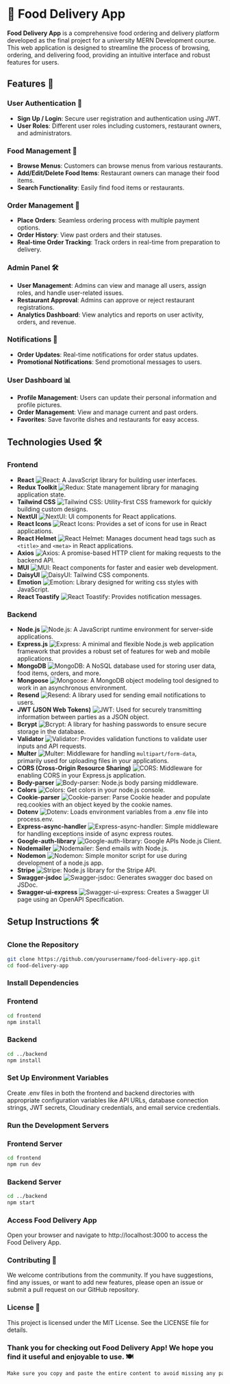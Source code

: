 # 🍕 Food Delivery App

**Food Delivery App** is a comprehensive food ordering and delivery platform developed as the final project for a university MERN Development course. This web application is designed to streamline the process of browsing, ordering, and delivering food, providing an intuitive interface and robust features for users.

## Features 🚀

### User Authentication 🔐
- **Sign Up / Login**: Secure user registration and authentication using JWT.
- **User Roles**: Different user roles including customers, restaurant owners, and administrators.

### Food Management 🍔
- **Browse Menus**: Customers can browse menus from various restaurants.
- **Add/Edit/Delete Food Items**: Restaurant owners can manage their food items.
- **Search Functionality**: Easily find food items or restaurants.

### Order Management 🛒
- **Place Orders**: Seamless ordering process with multiple payment options.
- **Order History**: View past orders and their statuses.
- **Real-time Order Tracking**: Track orders in real-time from preparation to delivery.

### Admin Panel 🛠️
- **User Management**: Admins can view and manage all users, assign roles, and handle user-related issues.
- **Restaurant Approval**: Admins can approve or reject restaurant registrations.
- **Analytics Dashboard**: View analytics and reports on user activity, orders, and revenue.

### Notifications 🔔
- **Order Updates**: Real-time notifications for order status updates.
- **Promotional Notifications**: Send promotional messages to users.

### User Dashboard 📊
- **Profile Management**: Users can update their personal information and profile pictures.
- **Order Management**: View and manage current and past orders.
- **Favorites**: Save favorite dishes and restaurants for easy access.

## Technologies Used 🛠️

### Frontend
- **React** ![React](https://img.shields.io/badge/-React-61DAFB?style=flat-square&logo=react&logoColor=white): A JavaScript library for building user interfaces.
- **Redux Toolkit** ![Redux](https://img.shields.io/badge/-Redux-764ABC?style=flat-square&logo=redux&logoColor=white): State management library for managing application state.
- **Tailwind CSS** ![Tailwind CSS](https://img.shields.io/badge/-Tailwind%20CSS-38B2AC?style=flat-square&logo=tailwind-css&logoColor=white): Utility-first CSS framework for quickly building custom designs.
- **NextUI** ![NextUI](https://img.shields.io/badge/-NextUI-000000?style=flat-square&logo=next.js&logoColor=white): UI components for React applications.
- **React Icons** ![React Icons](https://img.shields.io/badge/-React%20Icons-61DAFB?style=flat-square&logo=react&logoColor=white): Provides a set of icons for use in React applications.
- **React Helmet** ![React Helmet](https://img.shields.io/badge/-React%20Helmet-61DAFB?style=flat-square&logo=react&logoColor=white): Manages document head tags such as `<title>` and `<meta>` in React applications.
- **Axios** ![Axios](https://img.shields.io/badge/-Axios-5A29E4?style=flat-square&logo=axios&logoColor=white): A promise-based HTTP client for making requests to the backend API.
- **MUI** ![MUI](https://img.shields.io/badge/-MUI-007FFF?style=flat-square&logo=mui&logoColor=white): React components for faster and easier web development.
- **DaisyUI** ![DaisyUI](https://img.shields.io/badge/-DaisyUI-0088CC?style=flat-square&logo=daisyui&logoColor=white): Tailwind CSS components.
- **Emotion** ![Emotion](https://img.shields.io/badge/-Emotion-DB7093?style=flat-square&logo=emotion&logoColor=white): Library designed for writing css styles with JavaScript.
- **React Toastify** ![React Toastify](https://img.shields.io/badge/-React%20Toastify-FF5F6D?style=flat-square&logo=react&logoColor=white): Provides notification messages.

### Backend
- **Node.js** ![Node.js](https://img.shields.io/badge/-Node.js-339933?style=flat-square&logo=node.js&logoColor=white): A JavaScript runtime environment for server-side applications.
- **Express.js** ![Express](https://img.shields.io/badge/-Express.js-000000?style=flat-square&logo=express&logoColor=white): A minimal and flexible Node.js web application framework that provides a robust set of features for web and mobile applications.
- **MongoDB** ![MongoDB](https://img.shields.io/badge/-MongoDB-47A248?style=flat-square&logo=mongodb&logoColor=white): A NoSQL database used for storing user data, food items, orders, and more.
- **Mongoose** ![Mongoose](https://img.shields.io/badge/-Mongoose-47A248?style=flat-square&logo=mongodb&logoColor=white): A MongoDB object modeling tool designed to work in an asynchronous environment.
- **Resend** ![Resend](https://img.shields.io/badge/-Resend-FF6F61?style=flat-square&logo=resend&logoColor=white): A library used for sending email notifications to users.
- **JWT (JSON Web Tokens)** ![JWT](https://img.shields.io/badge/-JWT-000000?style=flat-square&logo=json-web-tokens&logoColor=white): Used for securely transmitting information between parties as a JSON object.
- **Bcrypt** ![Bcrypt](https://img.shields.io/badge/-Bcrypt-FFCA28?style=flat-square&logo=bcrypt&logoColor=white): A library for hashing passwords to ensure secure storage in the database.
- **Validator** ![Validator](https://img.shields.io/badge/-Validator-0052CC?style=flat-square&logo=validator&logoColor=white): Provides validation functions to validate user inputs and API requests.
- **Multer** ![Multer](https://img.shields.io/badge/-Multer-FF4B4B?style=flat-square&logo=multer&logoColor=white): Middleware for handling `multipart/form-data`, primarily used for uploading files in your applications.
- **CORS (Cross-Origin Resource Sharing)** ![CORS](https://img.shields.io/badge/-CORS-009688?style=flat-square&logo=cors&logoColor=white): Middleware for enabling CORS in your Express.js application.
- **Body-parser** ![Body-parser](https://img.shields.io/badge/-Body--parser-3C873A?style=flat-square&logo=body-parser&logoColor=white): Node.js body parsing middleware.
- **Colors** ![Colors](https://img.shields.io/badge/-Colors-FF5733?style=flat-square&logo=colors&logoColor=white): Get colors in your node.js console.
- **Cookie-parser** ![Cookie-parser](https://img.shields.io/badge/-Cookie--parser-F4B400?style=flat-square&logo=cookie-parser&logoColor=white): Parse Cookie header and populate req.cookies with an object keyed by the cookie names.
- **Dotenv** ![Dotenv](https://img.shields.io/badge/-Dotenv-ECD53F?style=flat-square&logo=dotenv&logoColor=white): Loads environment variables from a .env file into process.env.
- **Express-async-handler** ![Express-async-handler](https://img.shields.io/badge/-Express--async--handler-4CAF50?style=flat-square&logo=express&logoColor=white): Simple middleware for handling exceptions inside of async express routes.
- **Google-auth-library** ![Google-auth-library](https://img.shields.io/badge/-Google--auth--library-4285F4?style=flat-square&logo=google&logoColor=white): Google APIs Node.js Client.
- **Nodemailer** ![Nodemailer](https://img.shields.io/badge/-Nodemailer-48C9B0?style=flat-square&logo=nodemailer&logoColor=white): Send emails with Node.js.
- **Nodemon** ![Nodemon](https://img.shields.io/badge/-Nodemon-76D7C4?style=flat-square&logo=nodemon&logoColor=white): Simple monitor script for use during development of a node.js app.
- **Stripe** ![Stripe](https://img.shields.io/badge/-Stripe-6772E5?style=flat-square&logo=stripe&logoColor=white): Node.js library for the Stripe API.
- **Swagger-jsdoc** ![Swagger-jsdoc](https://img.shields.io/badge/-Swagger--jsdoc-85EA2D?style=flat-square&logo=swagger&logoColor=white): Generates swagger doc based on JSDoc.
- **Swagger-ui-express** ![Swagger-ui-express](https://img.shields.io/badge/-Swagger--ui--express-85EA2D?style=flat-square&logo=swagger&logoColor=white): Creates a Swagger UI page using an OpenAPI Specification.

## Setup Instructions 🛠️

### Clone the Repository

```sh
git clone https://github.com/yourusername/food-delivery-app.git
cd food-delivery-app
```


### Install Dependencies
   ### Frontend
   
```sh
cd frontend
npm install
```

### Backend
 ```sh
cd ../backend
npm install
```

### Set Up Environment Variables
Create .env files in both the frontend and backend directories with appropriate configuration variables like API URLs, database connection strings, JWT secrets, Cloudinary credentials, and email service credentials.

### Run the Development Servers
  ### Frontend Server
  ```sh
cd frontend
npm run dev
 ```
 ### Backend Server
   ```sh
cd ../backend
npm start
 ```
### Access Food Delivery App
  Open your browser and navigate to http://localhost:3000 to access the Food Delivery App.

### Contributing 🤝
  We welcome contributions from the community. If you have suggestions, find any issues, or want to add new features, please open an issue or submit a pull request on our GitHub repository.

### License 📄
  This project is licensed under the MIT License. See the LICENSE file for details.

### Thank you for checking out Food Delivery App! We hope you find it useful and enjoyable to use. 🍽️
  ```css
Make sure you copy and paste the entire content to avoid missing any part of the markdown syntax. This should ensure that the code blocks and other markdown elements render correctly in your README file.
  ```
    
